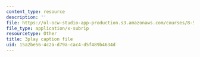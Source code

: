 ```yaml
---
content_type: resource
description: ''
file: https://ol-ocw-studio-app-production.s3.amazonaws.com/courses/8-591j-systems-biology-fall-2014/15a2be564c2ad79acac4d5f489b4634d_zJTVMkGe8-8.srt
file_type: application/x-subrip
resourcetype: Other
title: 3play caption file
uid: 15a2be56-4c2a-d79a-cac4-d5f489b4634d
---
```

